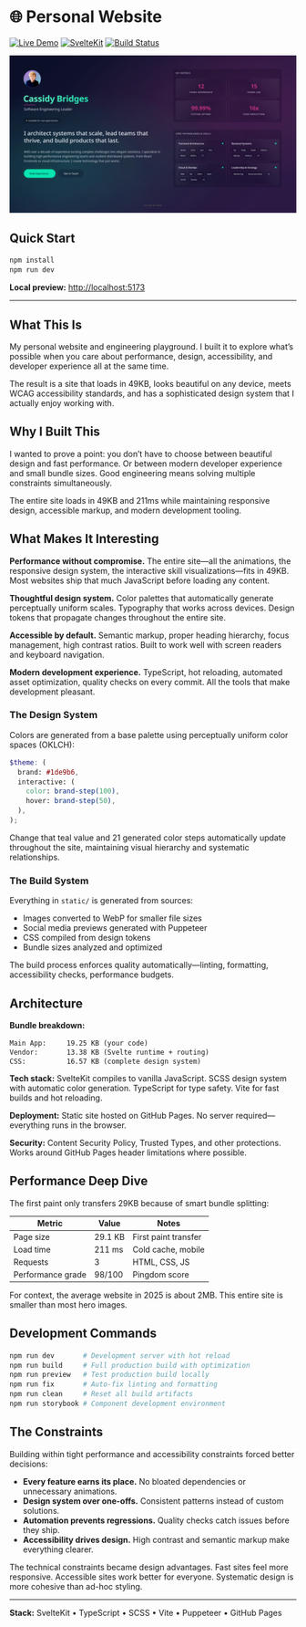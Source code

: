 # 🌐 Personal Website

[![Live Demo](https://img.shields.io/badge/demo-online-green)](https://off-by-some.github.io/web/)
[![SvelteKit](https://img.shields.io/badge/sveltekit-green)](https://kit.svelte.dev/)
[![Build Status](https://img.shields.io/badge/build-passing-brightgreen)]()

![Site preview](docs/website-preview.png)

## Quick Start

```bash
npm install
npm run dev
```

**Local preview:** <http://localhost:5173>

-----

## What This Is

My personal website and engineering playground. I built it to explore what’s possible when you care about performance, design, accessibility, and developer experience all at the same time.

The result is a site that loads in 49KB, looks beautiful on any device, meets WCAG accessibility standards, and has a sophisticated design system that I actually enjoy working with.

## Why I Built This

I wanted to prove a point: you don’t have to choose between beautiful design and fast performance. Or between modern developer experience and small bundle sizes. Good engineering means solving multiple constraints simultaneously.

The entire site loads in 49KB and 211ms while maintaining responsive design, accessible markup, and modern development tooling.

## What Makes It Interesting

**Performance without compromise.** The entire site—all the animations, the responsive design system, the interactive skill visualizations—fits in 49KB. Most websites ship that much JavaScript before loading any content.

**Thoughtful design system.** Color palettes that automatically generate perceptually uniform scales. Typography that works across devices. Design tokens that propagate changes throughout the entire site.

**Accessible by default.** Semantic markup, proper heading hierarchy, focus management, high contrast ratios. Built to work well with screen readers and keyboard navigation.

**Modern development experience.** TypeScript, hot reloading, automated asset optimization, quality checks on every commit. All the tools that make development pleasant.

### The Design System

Colors are generated from a base palette using perceptually uniform color spaces (OKLCH):

```scss
$theme: (
  brand: #1de9b6,
  interactive: (
    color: brand-step(100),
    hover: brand-step(50),  
  ),
);
```

Change that teal value and 21 generated color steps automatically update throughout the site, maintaining visual hierarchy and systematic relationships.

### The Build System

Everything in `static/` is generated from sources:

- Images converted to WebP for smaller file sizes
- Social media previews generated with Puppeteer
- CSS compiled from design tokens
- Bundle sizes analyzed and optimized

The build process enforces quality automatically—linting, formatting, accessibility checks, performance budgets.

## Architecture

**Bundle breakdown:**

```
Main App:     19.25 KB (your code)
Vendor:       13.38 KB (Svelte runtime + routing)  
CSS:          16.57 KB (complete design system)
```

**Tech stack:** SvelteKit compiles to vanilla JavaScript. SCSS design system with automatic color generation. TypeScript for type safety. Vite for fast builds and hot reloading.

**Deployment:** Static site hosted on GitHub Pages. No server required—everything runs in the browser.

**Security:** Content Security Policy, Trusted Types, and other protections. Works around GitHub Pages header limitations where possible.

## Performance Deep Dive

The first paint only transfers 29KB because of smart bundle splitting:

|Metric           |Value  |Notes               |
|-----------------|-------|--------------------|
|Page size        |29.1 KB|First paint transfer|
|Load time        |211 ms |Cold cache, mobile  |
|Requests         |3      |HTML, CSS, JS       |
|Performance grade|98/100 |Pingdom score       |

For context, the average website in 2025 is about 2MB. This entire site is smaller than most hero images.

## Development Commands

```bash
npm run dev       # Development server with hot reload
npm run build     # Full production build with optimization
npm run preview   # Test production build locally
npm run fix       # Auto-fix linting and formatting  
npm run clean     # Reset all build artifacts
npm run storybook # Component development environment
```

## The Constraints

Building within tight performance and accessibility constraints forced better decisions:

- **Every feature earns its place.** No bloated dependencies or unnecessary animations.
- **Design system over one-offs.** Consistent patterns instead of custom solutions.
- **Automation prevents regressions.** Quality checks catch issues before they ship.
- **Accessibility drives design.** High contrast and semantic markup make everything clearer.

The technical constraints became design advantages. Fast sites feel more responsive. Accessible sites work better for everyone. Systematic design is more cohesive than ad-hoc styling.

-----

**Stack:** SvelteKit • TypeScript • SCSS • Vite • Puppeteer • GitHub Pages